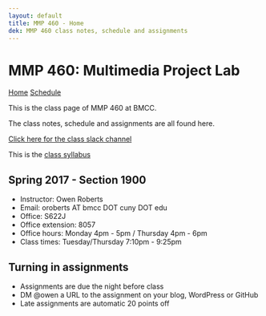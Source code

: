 ```yaml
---
layout: default
title: MMP 460 - Home
dek: MMP 460 class notes, schedule and assignments
---
```

# MMP 460: Multimedia Project Lab

[Home]({{site.github.url}}/) [Schedule]({{site.github.url}}/schedule.html)

This is the class page of MMP 460 at BMCC.

The class notes, schedule and assignments are all found here.

<a href="https://mmp460spring2017.slack.com/" target="blank">Click here for the class slack channel</a>

This is the <a href="https://docs.google.com/document/d/13aivxlj8d2MCoXdHxW_J4npTwqMJnzprPz7pzZYB168/" target="blank">class syllabus</a>

## Spring 2017 - Section 1900

- Instructor: Owen Roberts
- Email: oroberts AT bmcc DOT cuny  DOT edu
- Office: S622J
- Office extension: 8057
- Office hours: Monday 4pm - 5pm / Thursday 4pm - 6pm
- Class times: Tuesday/Thursday 7:10pm - 9:25pm

## Turning in assignments

- Assignments are due the night before class
- DM @owen a URL to the assignment on your blog, WordPress or GitHub
- Late assignments are automatic 20 points off



